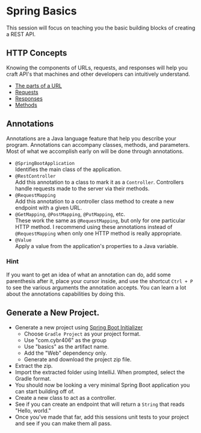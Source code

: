 # Spring Basics

This session will focus on teaching you the basic building blocks of creating a
REST API.

## HTTP Concepts

Knowing the components of URLs, requests, and responses will help you craft
API's that machines and other developers can intuitively understand.

* [The parts of a URL](https://developer.mozilla.org/en-US/docs/Learn/Common_questions/What_is_a_URL)
* [Requests](https://developer.mozilla.org/en-US/docs/Web/HTTP/Overview#Requests)
* [Responses](https://developer.mozilla.org/en-US/docs/Web/HTTP/Overview#Responses)
* [Methods](https://developer.mozilla.org/en-US/docs/Web/HTTP/Methods)

## Annotations

Annotations are a Java language feature that help you describe your program.
Annotations can accompany classes, methods, and parameters. Most of what
we accomplish early on will be done through annotations.

* `@SpringBootApplication`  
  Identifies the main class of the application.
* `@RestController`  
  Add this annotation to a class to mark it as a `Controller`. Controllers
  handle requests made to the server via their methods.
* `@RequestMapping`  
  Add this annotation to a controller class method to create a new endpoint with
  a given URL.
* `@GetMapping`, `@PostMapping`, `@PutMapping`, etc.  
  These work the same as `@RequestMapping`, but only for one particular HTTP
  method. I recommend using these annotations instead of `@RequestMapping` when
  only one HTTP method is really appropriate.
* `@Value`  
  Apply a value from the application's properties to a Java variable.

### Hint

If you want to get an idea of what an annotation can do, add some parenthesis
after it, place your cursor inside, and use the shortcut `Ctrl + P` to see the
various arguments the annotation accepts. You can learn a lot about the
annotations capabilities by doing this.

## Generate a New Project.

* Generate a new project using
  [Spring Boot Initializer](https://start.spring.io/)
    * Choose `Gradle Project` as your project format.
    * Use "com.cybr406" as the group
    * Use "basics" as the artifact name.
    * Add the "Web" dependency only.
    * Generate and download the project zip file.
* Extract the zip.
* Import the extracted folder using IntelliJ. When prompted, select the Gradle
  format.
* You should now be looking a very minimal Spring Boot application you can
  start building off of.
* Create a new class to act as a controller.
* See if you can create an endpoint that will return a `String` that reads
  "Hello, world."
* Once you've made that far, add this sessions unit tests to your project and
  see if you can make them all pass.
